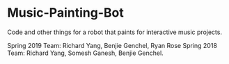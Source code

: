 # Music-Painting-Bot

Code and other things for a robot that paints for interactive music projects.

Spring 2019 Team: Richard Yang, Benjie Genchel, Ryan Rose
Spring 2018 Team: Richard Yang, Somesh Ganesh, Benjie Genchel.
